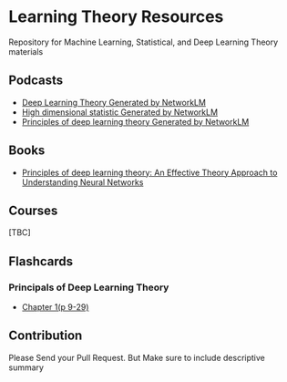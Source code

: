 # Learning Theory Resources
Repository for Machine Learning, Statistical, and Deep Learning Theory materials


## Podcasts

* [Deep Learning Theory Generated by NetworkLM](https://notebooklm.google.com/notebook/5e1f24ce-125c-455c-b03a-a36c0ab0bcb6?_gl=1*1yzacj3*_ga*Mjg4NDA3NzcyLjE3MzAwMjM2MzU.*_ga_W0LDH41ZCB*MTczMDAyMzYzNC4xLjEuMTczMDAyMzYzNC4wLjAuMA..&original_referer=https:%2F%2Fnotebooklm.google%23&pli=1)
* [High dimensional statistic Generated by NetworkLM](https://notebooklm.google.com/notebook/581758c8-4571-421e-b591-bdd1e8dd962e/audio)
* [Principles of deep learning theory Generated by NetworkLM](https://notebooklm.google.com/notebook/fea09691-c388-4cc1-843c-a61443fbda65/audio)

## Books

* [Principles of deep learning theory: An Effective Theory Approach to Understanding Neural Networks](https://arxiv.org/pdf/2106.10165)

## Courses
[TBC]

## Flashcards

### Principals of Deep Learning Theory
* [Chapter 1(p 9-29)](https://www.memo.cards/explore/a956876a-a7fc-4d9c-8529-84de5397b485)

## Contribution
Please Send your Pull Request. But Make sure to include descriptive summary

